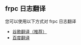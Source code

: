## frpc 日志翻译

您可以使用以下方式对 frpc 日志翻译

+ [谷歌翻译（推荐）](https://translate.google.cn/#view=home&op=translate&sl=en&tl=zh-CN)
+ [百度翻译](https://fanyi.baidu.com/)
